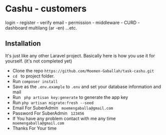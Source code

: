 # Cashu - customers
login - register - verify email - permission - middleware - CURD - dashboard multilang (ar -en) ...etc.


## Installation

It's just like any other Laravel project. Basically here is how you use it for yourself. (it's not completed yet)

* Clone the repo ` https://github.com/Moemen-Gaballah/task-cashu.git `
* `cd ` to project folder.
* Run ` composer install `
* Save as the `.env.example` to `.env` and set your database information and mail
* Run ` php artisan key:generate` to generate the app key
* Run ` php artisan migrate:fresh --seed `
* Email For SuberAdmin ` moemengaballa@gmail.com`
* Password For SuberAdmin ` 123456`
* If You have any problem contact with me any time ` moemengaballa@gmail.com`
* Thanks For Your time
